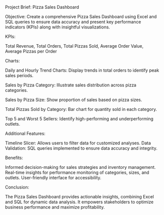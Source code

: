 Project Brief: Pizza Sales Dashboard

Objective:
Create a comprehensive Pizza Sales Dashboard using Excel and SQL queries to ensure data accuracy and present key performance indicators (KPIs) along with insightful visualizations.

KPIs:

Total Revenue,
Total Orders,
Total Pizzas Sold,
Average Order Value,
Average Pizzas per Order

Charts:

Daily and Hourly Trend Charts: Display trends in total orders to identify peak sales periods.

Sales by Pizza Category: Illustrate sales distribution across pizza categories.

Sales by Pizza Size: Show proportion of sales based on pizza sizes.

Total Pizzas Sold by Category: Bar chart for quantity sold in each category.

Top 5 and Worst 5 Sellers: Identify high-performing and underperforming outlets.

Additional Features:

Timeline Slicer: Allows users to filter data for customized analyses.
Data Validation:
SQL queries implemented to ensure data accuracy and integrity.

Benefits:

Informed decision-making for sales strategies and inventory management.
Real-time insights for performance monitoring of categories, sizes, and outlets.
User-friendly interface for accessibility.

Conclusion:

The Pizza Sales Dashboard provides actionable insights, combining Excel and SQL for dynamic data analysis. It empowers stakeholders to optimize business performance and maximize profitability.
